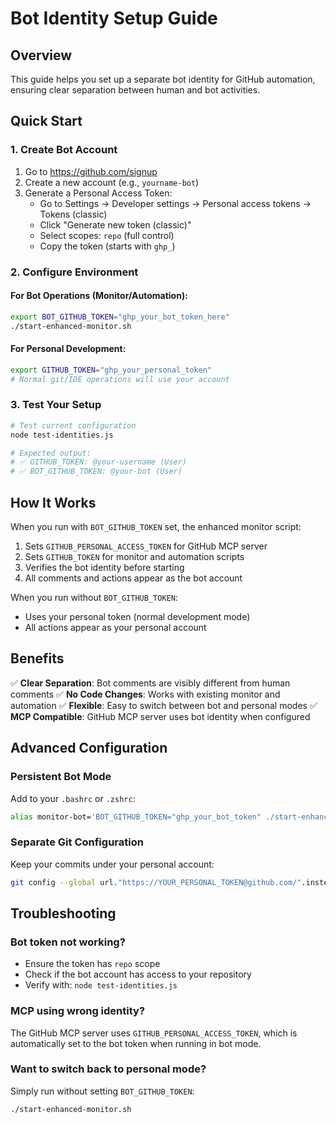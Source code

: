 # Bot Identity Setup Guide

## Overview
This guide helps you set up a separate bot identity for GitHub automation, ensuring clear separation between human and bot activities.

## Quick Start

### 1. Create Bot Account
1. Go to https://github.com/signup
2. Create a new account (e.g., `yourname-bot`)
3. Generate a Personal Access Token:
   - Go to Settings → Developer settings → Personal access tokens → Tokens (classic)
   - Click "Generate new token (classic)"
   - Select scopes: `repo` (full control)
   - Copy the token (starts with `ghp_`)

### 2. Configure Environment

#### For Bot Operations (Monitor/Automation):
```bash
export BOT_GITHUB_TOKEN="ghp_your_bot_token_here"
./start-enhanced-monitor.sh
```

#### For Personal Development:
```bash
export GITHUB_TOKEN="ghp_your_personal_token"
# Normal git/IDE operations will use your account
```

### 3. Test Your Setup
```bash
# Test current configuration
node test-identities.js

# Expected output:
# ✅ GITHUB_TOKEN: @your-username (User)
# ✅ BOT_GITHUB_TOKEN: @your-bot (User)
```

## How It Works

When you run with `BOT_GITHUB_TOKEN` set, the enhanced monitor script:
1. Sets `GITHUB_PERSONAL_ACCESS_TOKEN` for GitHub MCP server
2. Sets `GITHUB_TOKEN` for monitor and automation scripts
3. Verifies the bot identity before starting
4. All comments and actions appear as the bot account

When you run without `BOT_GITHUB_TOKEN`:
- Uses your personal token (normal development mode)
- All actions appear as your personal account

## Benefits

✅ **Clear Separation**: Bot comments are visibly different from human comments
✅ **No Code Changes**: Works with existing monitor and automation
✅ **Flexible**: Easy to switch between bot and personal modes
✅ **MCP Compatible**: GitHub MCP server uses bot identity when configured

## Advanced Configuration

### Persistent Bot Mode
Add to your `.bashrc` or `.zshrc`:
```bash
alias monitor-bot='BOT_GITHUB_TOKEN="ghp_your_bot_token" ./start-enhanced-monitor.sh'
```

### Separate Git Configuration
Keep your commits under your personal account:
```bash
git config --global url."https://YOUR_PERSONAL_TOKEN@github.com/".insteadOf "https://github.com/"
```

## Troubleshooting

### Bot token not working?
- Ensure the token has `repo` scope
- Check if the bot account has access to your repository
- Verify with: `node test-identities.js`

### MCP using wrong identity?
The GitHub MCP server uses `GITHUB_PERSONAL_ACCESS_TOKEN`, which is automatically set to the bot token when running in bot mode.

### Want to switch back to personal mode?
Simply run without setting `BOT_GITHUB_TOKEN`:
```bash
./start-enhanced-monitor.sh
```